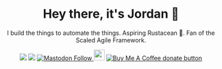 <p>
  <h1 align="center">
  <b>Hey there, it's Jordan</b> 👋
  </h1>
    <p  align="center">I build the things to automate the things. Aspiring Rustacean 🦀. Fan of the Scaled Agile Framework.</p>
</p>

<p align="center">
  <a href="https://github.com/jphegley"><img src="https://img.shields.io/badge/GitHub-000000?style=for-the-badge&logo=GitHub&logoColor=white"></a>
  <a href="https://www.linkedin.com/in/jordan-phegley-94a70520"><img src="https://img.shields.io/badge/LinkedIn-0077B5?style=for-the-badge&logo=linkedin&logoColor=white"></a>
  <a href="https://cloud-native.social/@jpheg"><img alt="Mastodon Follow" src="https://img.shields.io/mastodon/follow/109367024963100518?domain=https%3A%2F%2Fcloud-native.social&style=social">
  <a href="https://medium.com/@jphegley"><img src="https://img.shields.io/badge/medium-%2312100E.svg?&style=for-the-badge&logo=medium&logoColor=white" height=25></a>
  <span class="badge-buymeacoffee">
    <a href="https://ko-fi.com/jphegley"><img src="https://img.shields.io/badge/Ko--fi-F16061?style=for-the-badge&logo=ko-fi&logoColor=white" alt="Buy Me A Coffee donate button"/></a>
  </span>
</p>
